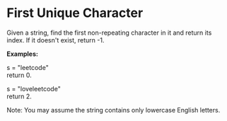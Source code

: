 # First Unique Character

Given a string, find the first non-repeating character in it and return its index. If it doesn't exist, return -1.

**Examples:**

s = "leetcode"<br>
return 0.<br>

s = "loveleetcode"<br>
return 2.<br>
 

Note: You may assume the string contains only lowercase English letters.
